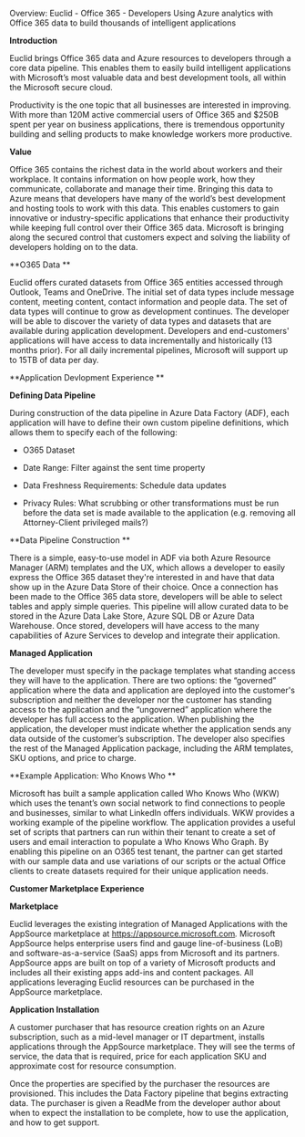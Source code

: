 Overview: Euclid - Office 365 - Developers Using Azure analytics with
Office 365 data to build thousands of intelligent applications

**Introduction**

Euclid brings Office 365 data and Azure resources to developers through
a core data pipeline. This enables them to easily build intelligent
applications with Microsoft’s most valuable data and best development
tools, all within the Microsoft secure cloud.

Productivity is the one topic that all businesses are interested in
improving. With more than 120M active commercial users of Office 365 and
$250B spent per year on business applications, there is tremendous
opportunity building and selling products to make knowledge workers more
productive.

**Value**

Office 365 contains the richest data in the world about workers and
their workplace. It contains information on how people work, how they
communicate, collaborate and manage their time. Bringing this data to
Azure means that developers have many of the world’s best development
and hosting tools to work with this data. This enables customers to gain
innovative or industry-specific applications that enhance their
productivity while keeping full control over their Office 365 data.
Microsoft is bringing along the secured control that customers expect
and solving the liability of developers holding on to the data.

**O365 Data **

Euclid offers curated datasets from Office 365 entities accessed through
Outlook, Teams and OneDrive. The initial set of data types include
message content, meeting content, contact information and people data.
The set of data types will continue to grow as development continues.
The developer will be able to discover the variety of data types and
datasets that are available during application development. Developers
and end-customers' applications will have access to data incrementally
and historically (13 months prior). For all daily incremental pipelines,
Microsoft will support up to 15TB of data per day.

**Application Devlopment Experience **

**Defining Data Pipeline**

During construction of the data pipeline in Azure Data Factory (ADF),
each application will have to define their own custom pipeline
definitions, which allows them to specify each of the following:

-   O365 Dataset

-   Date Range: Filter against the sent time property

-   Data Freshness Requirements: Schedule data updates

-   Privacy Rules: What scrubbing or other transformations must be run
    before the data set is made available to the application (e.g.
    removing all Attorney-Client privileged mails?)

**Data Pipeline Construction **

There is a simple, easy-to-use model in ADF via both Azure Resource
Manager (ARM) templates and the UX, which allows a developer to easily
express the Office 365 dataset they're interested in and have that data
show up in the Azure Data Store of their choice. Once a connection has
been made to the Office 365 data store, developers will be able to
select tables and apply simple queries. This pipeline will allow curated
data to be stored in the Azure Data Lake Store, Azure SQL DB or Azure
Data Warehouse. Once stored, developers will have access to the many
capabilities of Azure Services to develop and integrate their
application.

**Managed Application**

The developer must specify in the package templates what standing access
they will have to the application. There are two options: the “governed”
application where the data and application are deployed into the
customer's subscription and neither the developer nor the customer has
standing access to the application and the “ungoverned” application
where the developer has full access to the application. When publishing
the application, the developer must indicate whether the application
sends any data outside of the customer’s subscription. The developer
also specifies the rest of the Managed Application package, including
the ARM templates, SKU options, and price to charge.

**Example Application: Who Knows Who **

Microsoft has built a sample application called Who Knows Who (WKW)
which uses the tenant’s own social network to find connections to people
and businesses, similar to what LinkedIn offers individuals. WKW
provides a working example of the pipeline workflow. The application
provides a useful set of scripts that partners can run within their
tenant to create a set of users and email interaction to populate a Who
Knows Who Graph. By enabling this pipeline on an O365 test tenant, the
partner can get started with our sample data and use variations of our
scripts or the actual Office clients to create datasets required for
their unique application needs.

**Customer Marketplace Experience**

**Marketplace**

Euclid leverages the existing integration of Managed Applications with
the AppSource marketplace at <https://appsource.microsoft.com>*.*
Microsoft AppSource helps enterprise users find and gauge
line-of-business (LoB) and software-as-a-service (SaaS) apps from
Microsoft and its partners. AppSource apps are built on top of a variety
of Microsoft products and includes all their existing apps add-ins and
content packages. All applications leveraging Euclid resources can be
purchased in the AppSource marketplace.

**Application Installation**

A customer purchaser that has resource creation rights on an Azure
subscription, such as a mid-level manager or IT department, installs
applications through the AppSource marketplace. They will see the terms
of service, the data that is required, price for each application SKU
and approximate cost for resource consumption.

Once the properties are specified by the purchaser the resources are
provisioned. This includes the Data Factory pipeline that begins
extracting data. The purchaser is given a ReadMe from the developer
author about when to expect the installation to be complete, how to use
the application, and how to get support.
